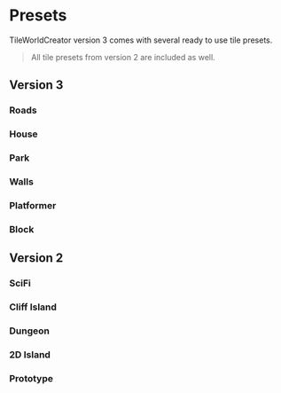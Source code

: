 # Presets

TileWorldCreator version 3 comes with several ready to use tile presets.  
> All tile presets from version 2 are included as well.  

## Version 3
### Roads
### House
### Park
### Walls
### Platformer
### Block

## Version 2
### SciFi
### Cliff Island
### Dungeon
### 2D Island
### Prototype
